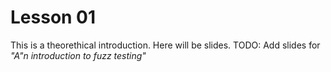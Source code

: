 # Lesson 01

This is a theorethical introduction. Here will be slides.
TODO: Add slides for *"A"n introduction to fuzz testing"*

